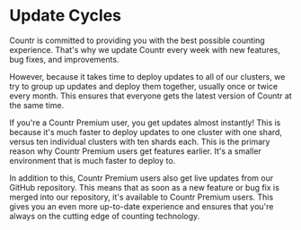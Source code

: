 # Update Cycles

Countr is committed to providing you with the best possible counting experience. That's why we update Countr every week with new features, bug fixes, and improvements.

However, because it takes time to deploy updates to all of our clusters, we try to group up updates and deploy them together, usually once or twice every month. This ensures that everyone gets the latest version of Countr at the same time.

If you're a Countr Premium user, you get updates almost instantly! This is because it's much faster to deploy updates to one cluster with one shard, versus ten individual clusters with ten shards each. This is the primary reason why Countr Premium users get features earlier. It's a smaller environment that is much faster to deploy to.

In addition to this, Countr Premium users also get live updates from our GitHub repository. This means that as soon as a new feature or bug fix is merged into our repository, it's available to Countr Premium users. This gives you an even more up-to-date experience and ensures that you're always on the cutting edge of counting technology.
